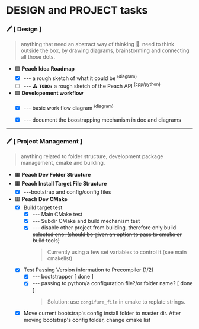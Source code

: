 # DESIGN and PROJECT tasks

### :pen: [ Design ]
> anything that need an abstract way of thinking :brain:. need to think outside the box, by drawing diagrams, brainstorming and connecting all those dots. 

- :purple_square: **Peach Idea Roadmap**
    - [x] --- a rough sketch of what it could be <sup>(diagram)</sup>
    - [ ] --- :warning: __`TODO:`__ a rough sketch of the Peach API <sup>(cpp/python)</sup>

- :purple_square: **Developement workflow**
    - [x] --- basic work flow diagram <sup>(diagram)</sup>
    - [x] --- document the boostrapping mechanism in doc and diagrams


----------------------------------------------------------------------------------
### :pen: [ Project Management ]
> anything related to folder structure, development package management, cmake and building.

- :orange_square: **Peach Dev Folder Structure**
- :orange_square: **Peach Install Target File Structure**
    - [x] ---bootstrap and config/config files
- :red_square: **Peach Dev CMake**
    - [x] Build target test
        - [x] --- Main CMake test
        - [x] --- Subdir CMake and build mechanism test
        - [x] --- disable other project from building. <s>therefore only build selected one. (should be given an option to pass to cmake or build tools)</s>
            > Currently using a few set variables to control it.(see main cmakelist)
    - [x] Test Passing Version information to Precompiler (1/2)
        - [x] --- bootstrapper [ done ]
        - [x] --- passing to python/a configuration file?/or folder name? [ done ]
            > Solution: use `congifure_file` in cmake to replate strings.
    - [x] Move current bootstrap's config install folder to master dir. After moving bootstrap's config folder, change cmake list
